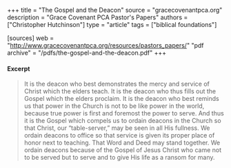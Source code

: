 +++
title = "The Gospel and the Deacon"
source = "gracecovenantpca.org"
description = "Grace Covenant PCA Pastor's Papers"
authors = ["Christopher Hutchinson"]
type = "article"
tags = ["biblical foundations"]

[sources]
web = "http://www.gracecovenantpca.org/resources/pastors_papers/"
"pdf archive" = "/pdfs/the-gospel-and-the-deacon.pdf"
+++

#### Excerpt

> It is the deacon who best demonstrates the mercy and service of Christ which the elders teach. It
is the deacon who thus fills out the Gospel which the elders proclaim. It is the deacon who best
reminds us that power in the Church is not to be like power in the world, because true power is
first and foremost the power to serve. And thus it is the Gospel which compels us to ordain
deacons in the Church so that Christ, our “table-server,” may be seen in all His fullness. We
ordain deacons to office so that service is given its proper place of honor next to teaching. That
Word and Deed may stand together. We ordain deacons because of the Gospel of Jesus Christ
who came not to be served but to serve and to give His life as a ransom for many.